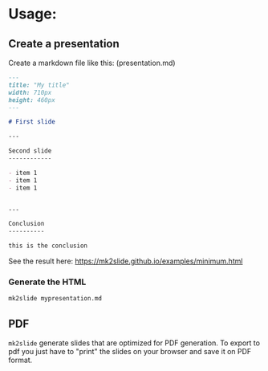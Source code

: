 Usage:
======

Create a presentation
---------------------

Create a markdown file like this: (presentation.md)

```md
---
title: "My title"
width: 710px
height: 460px
---

# First slide

---

Second slide
------------

- item 1
- item 1
- item 1


---

Conclusion
----------

this is the conclusion

```

See the result here: https://mk2slide.github.io/examples/minimum.html

### Generate the HTML

```sh
mk2slide mypresentation.md
```

PDF
---

`mk2slide` generate slides that are optimized for PDF generation. To export to pdf you just have to "print" the slides on your browser and save it on PDF format.
